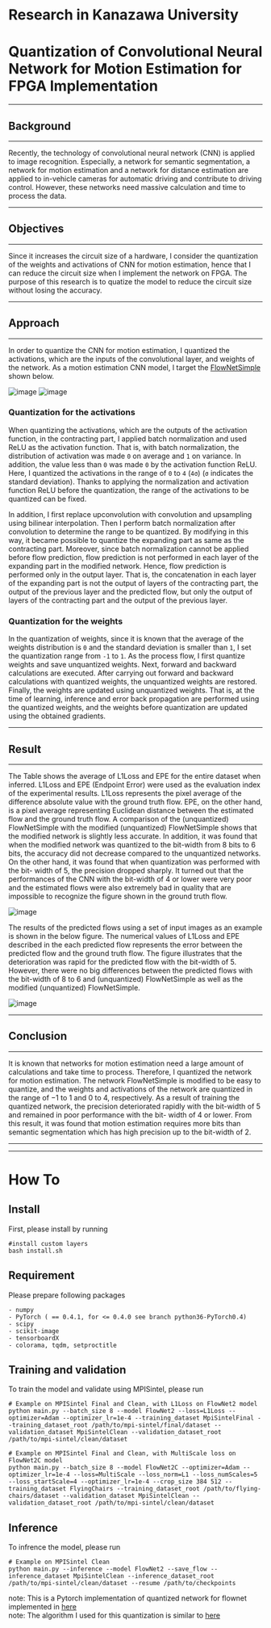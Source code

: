 # Research in Kanazawa University
# Quantization of Convolutional Neural Network for Motion Estimation for FPGA Implementation

- - -
## Background
- - -
Recently, the technology of convolutional neural network (CNN) is applied to image recognition. Especially, a network for semantic segmentation, a network for motion estimation and a network for distance estimation are applied to in-vehicle cameras for automatic driving and contribute to driving control. However, these networks need massive calculation and time to process the data. 



- - -
## Objectives
- - -
Since it increases the circuit size of a hardware, I consider the quantization of the weights and activations of CNN for motion estimation, hence that I can reduce the circuit size when I implement the network on FPGA.
The purpose of this research is to quatize the model to reduce the circuit size without losing the accuracy.

- - -
## Approach
- - -
In order to quantize the CNN for motion estimation, I quantized the activations, which are the inputs of the convolutional layer, and weights of the network. 
As a motion estimation CNN model, I target the [FlowNetSimple](https://github.com/NVIDIA/flownet2-pytorch.git) shown below.

![image](https://github.com/tinaba96/master_old/assets/57109730/db7cf0ce-665b-419d-b0fd-7d541b278f41)
![image](https://github.com/tinaba96/Quantization-Flownet2-Pytorch/assets/57109730/f904e965-eefa-48cf-b091-d373ae26d36b)

### Quantization for the activations
When quantizing the activations, which are the outputs of the activation function, in the contracting part, I applied batch normalization and used ReLU as the activation function. That is, with batch normalization, the distribution of activation was made `0` on average and `1` on variance. In addition, the value less than `0` was made `0` by the activation function ReLU. Here, I quantized the activations in the range of `0` to `4` (`4σ`) (`σ` indicates the standard deviation). Thanks to applying the normalization and activation function ReLU before the quantization, the range of the activations to be quantized can be fixed.

 In addition, I first replace upconvolution with convolution and upsampling using bilinear interpolation. Then I perform batch normalization after convolution to determine the range to be quantized. By modifying in this way, it became possible to quantize the expanding part as same as the contracting part. Moreover, since batch normalization cannot be applied before flow prediction, flow prediction is not performed in each layer of the expanding part in the modified network. Hence, flow prediction is performed only in the output layer. That is, the concatenation in each layer of the expanding part is not the output of layers of the contracting part, the output of the previous layer and the predicted flow, but only the output of layers of the contracting part and the output of the previous layer.
 

### Quantization for the weights
In the quantization of weights, since it is known that the average of the weights distribution is `0` and the standard deviation is smaller than `1`, I set the quantization range from `-1` to `1`. As the process flow, I first quantize weights and save unquantized weights. Next, forward and backward calculations are executed. After carrying out forward and backward calculations with quantized weights, the unquantized weights are restored. Finally, the weights are updated using unquantized weights. That is, at the time of learning, inference and error back propagation are performed using the quantized weights, and the weights before quantization are updated using the obtained gradients.



- - -
## Result
- - -
The Table shows the average of L1Loss and EPE for the entire dataset when inferred. L1Loss and EPE (Endpoint Error) were used as the evaluation index of the experimental results. L1Loss represents the pixel average of the difference absolute value with the ground truth flow. EPE, on the other hand, is a pixel average representing Euclidean distance between the estimated flow and the ground truth flow.
A comparison of the (unquantized) FlowNetSimple with the modified (unquantized) FlowNetSimple shows that the modified network is slightly less accurate. In addition, it was found that when the modified network was quantized to the bit-width from 8 bits to 6 bits, the accuracy did not decrease compared to the unquantized networks. On the other hand, it was found that when quantization was performed with the bit- width of 5, the precision dropped sharply. It turned out that the performances of the CNN with the bit-width of 4 or lower were very poor and the estimated flows were also extremely bad in quality that are impossible to recognize the figure shown in the ground truth flow.

![image](https://github.com/tinaba96/master_old/assets/57109730/333ebbf9-33d0-49dc-affc-9c56e2557950)

The results of the predicted flows using a set of input images as an example is shown in the below figure. The numerical values of L1Loss and EPE described in the each predicted flow represents the error between the predicted flow and the ground truth flow. The figure illustrates that the deterioration was rapid for the predicted flow with the bit-width of 5. However, there were no big differences between the predicted flows with the bit-width of 8 to 6 and (unquantized) FlowNetSimple as well as the modified (unquantized) FlowNetSimple.

![image](https://github.com/tinaba96/Quantization-Flownet2-Pytorch/assets/57109730/b024da22-c39a-4a5f-8d4c-ebfec0b169cc)


- - -
## Conclusion
- - -
It is known that networks for motion estimation need a large amount of calculations and take time to process. Therefore, I quantized the network for motion estimation. The network FlowNetSimple is modified to be easy to quantize, and the weights and activations of the network are quantized in the range of −1 to 1 and 0 to 4, respectively. As a result of training the quantized network, the precision deteriorated rapidly with the bit-width of 5 and remained in poor performance with the bit- width of 4 or lower. From this result, it was found that motion estimation requires more bits than semantic segmentation which has high precision up to the bit-width of 2.



- - -
- - -

# How To

## Install
First, please install by running
```
#install custom layers
bash install.sh
```

## Requirement
Please prepare following packages
```
- numpy
- PyTorch ( == 0.4.1, for <= 0.4.0 see branch python36-PyTorch0.4)
- scipy
- scikit-image
- tensorboardX
- colorama, tqdm, setproctitle
```

## Training and validation
To train the model and validate using MPISintel, please run 
```
# Example on MPISintel Final and Clean, with L1Loss on FlowNet2 model
python main.py --batch_size 8 --model FlowNet2 --loss=L1Loss --optimizer=Adam --optimizer_lr=1e-4 --training_dataset MpiSintelFinal --training_dataset_root /path/to/mpi-sintel/final/dataset --validation_dataset MpiSintelClean --validation_dataset_root /path/to/mpi-sintel/clean/dataset

# Example on MPISintel Final and Clean, with MultiScale loss on FlowNet2C model 
python main.py --batch_size 8 --model FlowNet2C --optimizer=Adam --optimizer_lr=1e-4 --loss=MultiScale --loss_norm=L1 --loss_numScales=5 --loss_startScale=4 --optimizer_lr=1e-4 --crop_size 384 512 --training_dataset FlyingChairs --training_dataset_root /path/to/flying-chairs/dataset --validation_dataset MpiSintelClean --validation_dataset_root /path/to/mpi-sintel/clean/dataset
```

## Inference
To infrence the model, please run
```
# Example on MPISintel Clean
python main.py --inference --model FlowNet2 --save_flow --inference_dataset MpiSintelClean --inference_dataset_root /path/to/mpi-sintel/clean/dataset --resume /path/to/checkpoints
```


note: This is a Pytorch implementation of quantized network for flownet implemented in [here](https://github.com/NVIDIA/flownet2-pytorch.git)  
note: The algorithm I used for this quantization is similar to [here](https://github.com/jiecaoyu/XNOR-Net-PyTorch)

